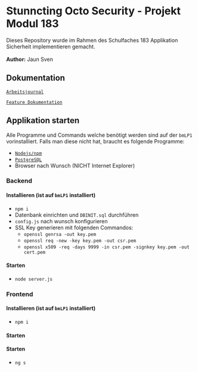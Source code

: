 # Stunncting Octo Security - Projekt Modul 183
Dieses Repository wurde im Rahmen des Schulfaches 183 Applikation Sicherheit implementieren gemacht.
<br>
<br>
**Author:** Jaun Sven

## Dokumentation

[`Arbeitsjournal`](documentation/work_journal.md)

[`Feature Dokumentation`](documentation/feature_documentation.md)

## Applikation starten

Alle Programme und Commands welche benötigt werden sind auf der `bmLP1` vorinstalliert.
Falls man diese nicht hat, braucht es folgende Programme:
- [`Nodejs/npm`](https://nodejs.org/en/)
- [`PostgreSQL`](https://www.postgresql.org/)
- Browser nach Wunsch (NICHT Internet Explorer)

### Backend 

#### Installieren (ist auf `bmLP1` installiert)
- `npm i`
- Datenbank einrichten und `DBINIT.sql` durchführen
- `config.js` nach wunsch konfigurieren
- SSL Key generieren mit folgenden Commandos:
  - `openssl genrsa -out key.pem`
  - `openssl req -new -key key.pem -out csr.pem`
  - `openssl x509 -req -days 9999 -in csr.pem -signkey key.pem -out cert.pem`

#### Starten
- `node server.js`


### Frontend  

#### Installieren (ist auf `bmLP1` installiert)
- `npm i`

#### Starten
#### Starten
- `ng s`
